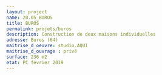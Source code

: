 ```yaml
---
layout: project
name: 20.05_BUROS
title: BUROS
permalink: projets/buros
description: Construction de deux maisons individuelles
adresse: Buros (64)
maitrise_d_oeuvre: studio.AQUI
maitrise_d_ouvrage : privé
surface: 236 m2
etat: PC février 2019
---
```

